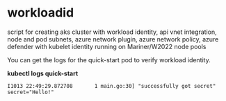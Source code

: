 # workloadid
script for creating aks cluster with workload identity, api vnet integration, node and pod subnets, azure network plugin, azure network policy, azure defender with kubelet identity running on Mariner/W2022 node pools

You can get the logs for the quick-start pod to verify workload identity. 
   
**kubectl logs quick-start**

```script
I1013 22:49:29.872708       1 main.go:30] "successfully got secret" secret="Hello!"

```
